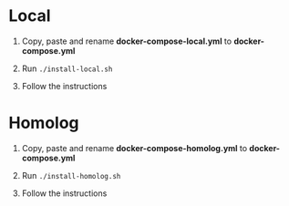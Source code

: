 # Local

  

1) Copy, paste and rename **docker-compose-local.yml** to **docker-compose.yml**

2) Run `./install-local.sh`

3) Follow the instructions

  
  

# Homolog

  

1) Copy, paste and rename **docker-compose-homolog.yml** to **docker-compose.yml**

2) Run `./install-homolog.sh`

3) Follow the instructions